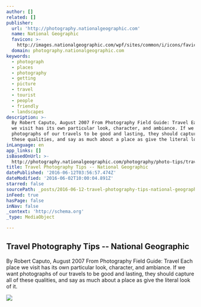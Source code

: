 ```yaml
---
author: []
related: []
publisher:
  url: 'http://photography.nationalgeographic.com'
  name: National Geographic
  favicon: >-
    http://images.nationalgeographic.com/wpf/sites/common/i/icons/favicon-cb1274471343.ico
  domain: photography.nationalgeographic.com
keywords:
  - photograph
  - places
  - photography
  - getting
  - picture
  - travel
  - tourist
  - people
  - friendly
  - landscapes
description: >-
  By Robert Caputo, August 2007 From Photography Field Guide: Travel Each place
  we visit has its own particular look, character, and ambiance. If we want
  photographs of our travels to be good and lasting, they should capture all of
  these qualities, and say as much about a place as give the literal look of it.
inLanguage: en
app_links: []
isBasedOnUrl: >-
  http://photography.nationalgeographic.com/photography/photo-tips/travel-photography-tips/
title: Travel Photography Tips -- National Geographic
datePublished: '2016-06-12T03:56:57.474Z'
dateModified: '2016-06-02T10:00:04.891Z'
starred: false
sourcePath: _posts/2016-06-12-travel-photography-tips-national-geographic.md
inFeed: true
hasPage: false
inNav: false
_context: 'http://schema.org'
_type: MediaObject

---
```

<article style=""><h1>Travel Photography Tips -- National Geographic</h1><p>By Robert Caputo, August 2007 From Photography Field Guide: Travel Each place we visit has its own particular look, character, and ambiance. If we want photographs of our travels to be good and lasting, they should capture all of these qualities, and say as much about a place as give the literal look of it.</p><img src="http://photography.nationalgeographic.com/u/TvyamNb-BivtNwpvn7Sct0VFDulyAfA9wBcU0gVHVnqC5ghvUYe-kd3CMwxwIKws6lTKoT02G3S01t6Rjw/" /></article>